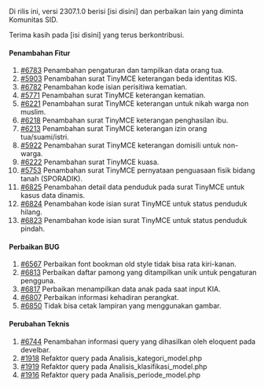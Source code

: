 Di rilis ini, versi 2307.1.0 berisi [isi disini] dan perbaikan lain yang diminta Komunitas SID.

Terima kasih pada [isi disini] yang terus berkontribusi.

#### Penambahan Fitur

1. [#6783](https://github.com/OpenSID/OpenSID/issues/6783) Penambahan pengaturan dan tampilkan data orang tua.
2. [#5903](https://github.com/OpenSID/OpenSID/issues/5903) Penambahan surat TinyMCE keterangan beda identitas KIS.
3. [#6782](https://github.com/OpenSID/OpenSID/issues/6782) Penambahan kode isian perisitiwa kematian.
4. [#5771](https://github.com/OpenSID/OpenSID/issues/5771) Penambahan surat TinyMCE keterangan kematian.
5. [#6221](https://github.com/OpenSID/OpenSID/issues/6221) Penambahan surat TinyMCE keterangan untuk nikah warga non muslim.
6. [#6218](https://github.com/OpenSID/OpenSID/issues/6218) Penambahan surat TinyMCE keterangan penghasilan ibu.
7. [#6213](https://github.com/OpenSID/OpenSID/issues/6213) Penambahan surat TinyMCE keterangan izin orang tua/suami/istri.
8. [#5922](https://github.com/OpenSID/OpenSID/issues/5922) Penambahan surat TinyMCE keterangan domisili untuk non-warga.
9. [#6222](https://github.com/OpenSID/OpenSID/issues/6222) Penambahan surat TinyMCE kuasa.
10. [#5753](https://github.com/OpenSID/OpenSID/issues/5753) Penambahan surat TinyMCE pernyataan penguasaan fisik bidang tanah (SPORADIK).
11. [#6825](https://github.com/OpenSID/OpenSID/issues/6825) Penambahan detail data penduduk pada surat TinyMCE untuk kasus data dinamis.
12. [#6824](https://github.com/OpenSID/OpenSID/issues/6824) Penambahan kode isian surat TinyMCE untuk status penduduk hilang.
13. [#6823](https://github.com/OpenSID/OpenSID/issues/6823) Penambahan kode isian surat TinyMCE untuk status penduduk pindah.

#### Perbaikan BUG

1. [#6567](https://github.com/OpenSID/OpenSID/issues/6567) Perbaikan font bookman old style tidak bisa rata kiri-kanan.
2. [#6813](https://github.com/OpenSID/OpenSID/issues/6813) Perbaikan daftar pamong yang ditampilkan unik untuk pengaturan pengguna.
3. [#6817](https://github.com/OpenSID/OpenSID/issues/6817) Perbaikan menampilkan data anak pada saat input KIA.
4. [#6807](https://github.com/OpenSID/OpenSID/issues/6807) Perbaikan informasi kehadiran perangkat.
5. [#6850](https://github.com/OpenSID/OpenSID/issues/6850) Tidak bisa cetak lampiran yang menggunakan gambar.

#### Perubahan Teknis

1. [#6744](https://github.com/OpenSID/OpenSID/issues/6744) Penambahan informasi query yang dihasilkan oleh eloquent pada develbar.
2. [#1918](https://github.com/OpenSID/premium/issues/1918) Refaktor query pada Analisis_kategori_model.php
3. [#1919](https://github.com/OpenSID/premium/issues/1919) Refaktor query pada Analisis_klasifikasi_model.php
4. [#1916](https://github.com/OpenSID/premium/issues/1916) Refaktor query pada Analisis_periode_model.php
